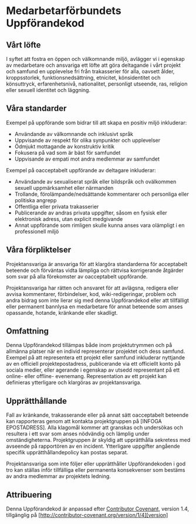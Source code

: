 # Medarbetarförbundets Uppförandekod

## Vårt löfte

I syftet att fostra en öppen och välkomnande miljö, avlägger vi i egenskap av
medarbetare och ansvariga ett löfte att göra deltagande i vårt projekt och
samfund en upplevelse fri från trakasserier för alla, oavsett ålder,
kroppsstorlek, funktionsnedsättning, etnicitet, könsidentitet och könsuttryck,
erfarenhetsnivå, nationalitet, personligt utseende, ras, religion eller sexuell
identitet och läggning.

## Våra standarder

Exempel på uppförande som bidrar till att skapa en positiv miljö inkluderar:

* Användande av välkomnande och inklusivt språk
* Uppvisande av respekt för olika synpunkter och upplevelser
* Ödmjukt mottagande av konstruktiv kritik
* Fokusera på vad som är bäst för samfundet
* Uppvisande av empati mot andra medlemmar av samfundet

Exempel på oacceptabelt uppförande av deltagare inkluderar:

* Användande av sexualiserat språk eller bildspråk och ovälkommen sexuell
uppmärksamhet eller närmanden
* Trollande, förolämpande/nedsättande kommentarer och personliga eller
politiska angrepp
* Offentliga eller privata trakasserier
* Publicerande av andras privata uppgifter, såsom en fysisk eller elektronisk
adress, utan explicit medgivande
* Annat uppförande som rimligen skulle kunna anses vara olämpligt i en
professionell miljö

## Våra förpliktelser

Projektansvariga är ansvariga för att klargöra standarderna för acceptabelt
beteende och förväntas vidta lämpliga och rättvisa korrigerande åtgärder som
svar på alla förekomster av oacceptabelt uppförande.

Projektansvariga har rätten och ansvaret för att avlägsna, redigera eller
avvisa kommentarer, förbindelser, kod, wiki-redigeringar, problem och andra
bidrag som inte lierar sig med denna Uppförandekod eller att tillfälligt eller
permanent bannlysa en medarbetare för annat beteende som anses opassande,
hotande, kränkande eller skadligt.

## Omfattning

Denna Uppförandekod tillämpas både inom projektutrymmen och på allmänna platser
när en individ representerar projektet och dess samfund. Exempel på att
representera ett projekt eller samfund inkluderar nyttjande av en officiell
projektepostadress, publicerande via ett officiellt konto på sociala medier,
eller agerande i egenskap av utsedd representant på ett online- eller offline-
evenemang. Representation av ett projekt kan definieras ytterligare och
klargöras av projektansvariga.

## Upprätthållande

Fall av kränkande, trakasserande eller på annat sätt oacceptabelt beteende kan
rapporteras genom att kontakta projektgruppen på [INFOGA EPOSTADRESS]. Alla
klagomål kommer att granskas och undersökas och resultera i ett svar som anses
nödvändig och lämplig under omständigheterna. Projektgruppen är skyldig att
upprätthålla sekretess med avseende på rapportören av en incident. Ytterligare
uppgifter angående specifik upprätthållandepolicy kan postas separat.

Projektansvariga som inte följer eller upprätthåller Uppförandekoden i god tro
kan ställas inför tillfälliga eller permanenta konsekvenser som bestäms av andra
medlemmar av projektets ledning.

## Attribuering

Denna Uppförandekod är anpassad efter [Contributor Covenant][hemsida],
version 1.4, tillgänglig på [http://contributor-covenant.org/version/1/4][version]

[hemsida]: http://contributor-covenant.org
[version]: http://contributor-covenant.org/version/1/4/
